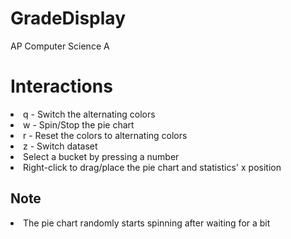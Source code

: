 # GradeDisplay
AP Computer Science A
<h1>Interactions</h1>
 <li>q - Switch the alternating colors</li>
 <li>w - Spin/Stop the pie chart</li>
 <li>r - Reset the colors to alternating colors</li>
 <li>z - Switch dataset</li>
 <li>Select a bucket by pressing a number</li>
 <li>Right-click to drag/place the pie chart and statistics' x position</li>
 <h2>Note</h2>
  <li>The pie chart randomly starts spinning after waiting for a bit</li>
